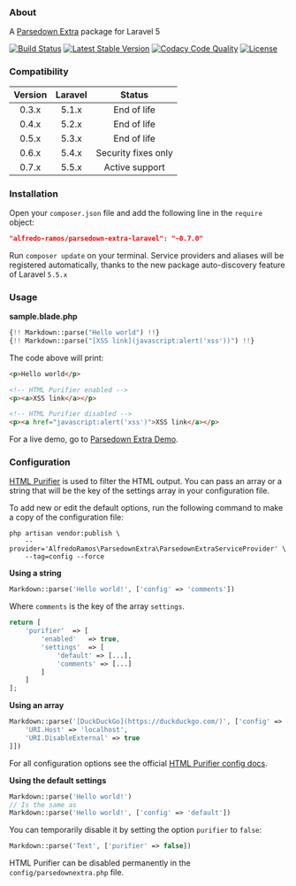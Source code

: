 ### About

A [Parsedown Extra](https://github.com/erusev/parsedown-extra) package for Laravel 5

[![Build Status](https://img.shields.io/travis/AlfredoRamos/parsedown-extra-laravel.svg?style=flat-square&maxAge=3600)](https://travis-ci.org/AlfredoRamos/parsedown-extra-laravel) [![Latest Stable Version](https://img.shields.io/packagist/v/alfredo-ramos/parsedown-extra-laravel.svg?style=flat-square&label=stable&maxAge=3600)](https://github.com/AlfredoRamos/parsedown-extra-laravel/releases) [![Codacy Code Quality](https://img.shields.io/codacy/grade/8d3f114c909c4c548cc1f60a0b910bcc.svg?style=flat-square&maxAge=3600)](https://www.codacy.com/app/AlfredoRamos/parsedown-extra-laravel) [![License](https://img.shields.io/packagist/l/alfredo-ramos/parsedown-extra-laravel.svg?style=flat-square)](https://raw.githubusercontent.com/AlfredoRamos/parsedown-extra-laravel/master/LICENSE)

### Compatibility

Version | Laravel | Status
:------:|:-------:|:------:
0.3.x   | 5.1.x   | End of life
0.4.x   | 5.2.x   | End of life
0.5.x   | 5.3.x   | End of life
0.6.x   | 5.4.x   | Security fixes only
0.7.x   | 5.5.x   | Active support

### Installation

Open your `composer.json` file and add the following line in the `require` object:

```json
"alfredo-ramos/parsedown-extra-laravel": "~0.7.0"
```

Run `composer update` on your terminal. Service providers and aliases will be registered automatically, thanks to the new package auto-discovery feature of Laravel `5.5.x`

### Usage

**sample.blade.php**

```php
{!! Markdown::parse("Hello world") !!}
{!! Markdown::parse("[XSS link](javascript:alert('xss'))") !!}
```

The code above will print:

```html
<p>Hello world</p>

<!-- HTML Purifier enabled -->
<p><a>XSS link</a></p>

<!-- HTML Purifier disabled -->
<p><a href="javascript:alert('xss')">XSS link</a></p>
```

For a live demo, go to [Parsedown Extra Demo](http://parsedown.org/extra/).

### Configuration

[HTML Purifier](https://github.com/ezyang/htmlpurifier) is used to filter the HTML output. You can pass an array or a string that will be the key of the settings array in your configuration file.

To add new or edit the default options, run the following command to make a copy of the configuration file:

```shell
php artisan vendor:publish \
	--provider='AlfredoRamos\ParsedownExtra\ParsedownExtraServiceProvider' \
	--tag=config --force
```


**Using a string**

```php
Markdown::parse('Hello world!', ['config' => 'comments'])
```

Where `comments` is the key of the array `settings`.

```php
return [
	'purifier'	=> [
		'enabled'	=> true,
		'settings'	=> [
			'default' => [...],
			'comments' => [...]
		]
	]
];
```

**Using an array**

```php
Markdown::parse('[DuckDuckGo](https://duckduckgo.com/)', ['config' => [
	'URI.Host' => 'localhost',
	'URI.DisableExternal' => true
]])
```

For all configuration options see the official [HTML Purifier config docs](http://htmlpurifier.org/live/configdoc/plain.html).

**Using the default settings**

```php
Markdown::parse('Hello world!')
// Is the same as
Markdown::parse('Hello world!', ['config' => 'default'])
```

You can temporarily disable it by setting the option `purifier` to `false`:

```php
Markdown::parse('Text', ['purifier' => false])
```

HTML Purifier can be disabled permanently in the `config/parsedownextra.php` file.
